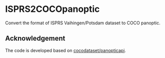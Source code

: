 # ISPRS2COCOpanoptic
Convert the format of ISPRS Vaihingen/Potsdam dataset to COCO panoptic.
## Acknowledgement
The code is developed based on [cocodataset/panopticapi](https://github.com/cocodataset/panopticapi).

